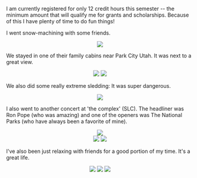 I am currently registered for only 12 credit hours this semester -- the minimum
amount that will qualify me for grants and scholarships. Because of this I have
plenty of time to do fun things!

I went snow-machining with some friends.

<center> <img src="require('assets/images/posts/start_of_winter_2018/snowmachine_1.jpeg')" /> </center>

We stayed in one of their family cabins near Park City Utah.
It was next to a great view.

<center> <img src="require('assets/images/posts/start_of_winter_2018/winter_cabin_1.jpg')" style="max-width: 400;"  /> <img src="require('assets/images/posts/start_of_winter_2018/winter_cabin_2.jpg')" style="max-width: 400;"  /> </center>

We also did some really extreme sledding: It was super dangerous.

<center> <img src="require('assets/images/posts/start_of_winter_2018/sledding_1.jpg')" style="max-width: 400;"  /> </center>

I also went to another concert at 'the complex' (SLC). The headliner was
Ron Pope (who was amazing) and one of the openers was The National Parks (who
have always been a favorite of mine).

<center> <img src="require('assets/images/posts/start_of_winter_2018/concert_national_parks_16.jpg')" style="max-width: 400;"  /> </center>

<center> <img src="require('assets/images/posts/start_of_winter_2018/concert_national_parks_15.jpg')" style="max-width: 400;"  /> <img src="require('assets/images/posts/start_of_winter_2018/concert_ron_pope_1.jpg')" style="max-width: 400;"  /> </center>

I've also been just relaxing with friends for a good portion of my time. It's a
great life.


<center> <img src="require('assets/images/posts/start_of_winter_2018/burger_supreme_1.jpg')" style="max-width: 400;"  /> <img src="require('assets/images/posts/start_of_winter_2018/friends_2.jpg')" style="max-width: 400;"  /> <img src="require('assets/images/posts/start_of_winter_2018/rancheritos.jpg')" style="max-width: 400;"  /> </center>
